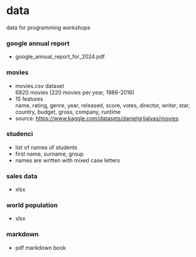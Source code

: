# data
data for programming workshops

### google annual report
- google_annual_report_for_2024.pdf

### movies
- movies.csv dataset    
  6820 movies (220 movies per year, 1986-2016) 
- 15 features     
  name, rating, genre, year, released, score, votes, director, writer, star, country, budget, gross, company, runtime  
- source: https://www.kaggle.com/datasets/danielgrijalvas/movies

### studenci
- list of names of students
- first name, surname, group
- names are written with mixed case letters

### sales data
- xlsx

### world population 
- xlsx

### markdown
- pdf markdown book
